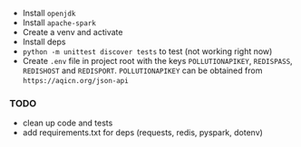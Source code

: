 - Install `openjdk`
- Install `apache-spark`
- Create a venv and activate
- Install deps
- `python -m unittest discover tests` to test (not working right now)
- Create `.env` file in project root with the keys `POLLUTIONAPIKEY`, `REDISPASS`, `REDISHOST` and `REDISPORT`. `POLLUTIONAPIKEY` can be obtained from `https://aqicn.org/json-api`

### TODO
- clean up code and tests
- add requirements.txt for deps (requests, redis, pyspark, dotenv)
